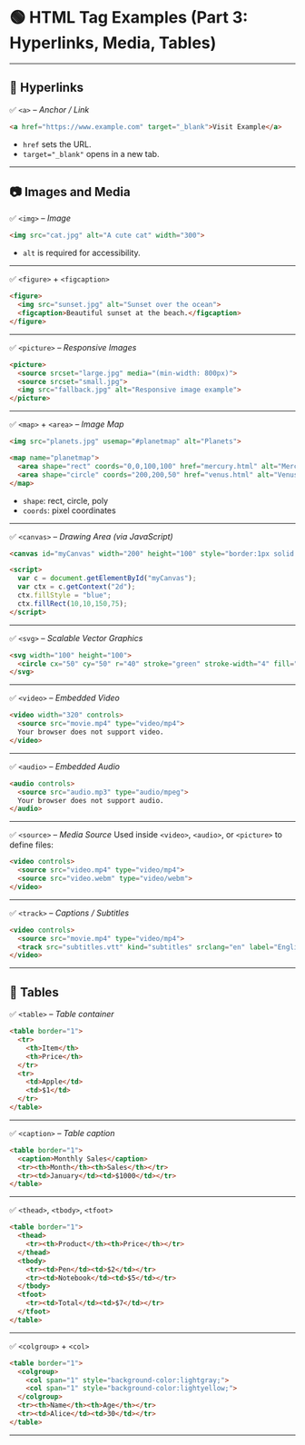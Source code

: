# 🟢 **HTML Tag Examples (Part 3: Hyperlinks, Media, Tables)**

---

## 🔗 **Hyperlinks**

✅ `<a>` – *Anchor / Link*
```html
<a href="https://www.example.com" target="_blank">Visit Example</a>
```
- `href` sets the URL.
- `target="_blank"` opens in a new tab.

---

## 📷 **Images and Media**

✅ `<img>` – *Image*
```html
<img src="cat.jpg" alt="A cute cat" width="300">
```
- `alt` is required for accessibility.

---

✅ `<figure>` + `<figcaption>`
```html
<figure>
  <img src="sunset.jpg" alt="Sunset over the ocean">
  <figcaption>Beautiful sunset at the beach.</figcaption>
</figure>
```

---

✅ `<picture>` – *Responsive Images*
```html
<picture>
  <source srcset="large.jpg" media="(min-width: 800px)">
  <source srcset="small.jpg">
  <img src="fallback.jpg" alt="Responsive image example">
</picture>
```

---

✅ `<map>` + `<area>` – *Image Map*
```html
<img src="planets.jpg" usemap="#planetmap" alt="Planets">

<map name="planetmap">
  <area shape="rect" coords="0,0,100,100" href="mercury.html" alt="Mercury">
  <area shape="circle" coords="200,200,50" href="venus.html" alt="Venus">
</map>
```
- `shape`: rect, circle, poly
- `coords`: pixel coordinates

---

✅ `<canvas>` – *Drawing Area (via JavaScript)*
```html
<canvas id="myCanvas" width="200" height="100" style="border:1px solid #000;"></canvas>

<script>
  var c = document.getElementById("myCanvas");
  var ctx = c.getContext("2d");
  ctx.fillStyle = "blue";
  ctx.fillRect(10,10,150,75);
</script>
```

---

✅ `<svg>` – *Scalable Vector Graphics*
```html
<svg width="100" height="100">
  <circle cx="50" cy="50" r="40" stroke="green" stroke-width="4" fill="yellow" />
</svg>
```

---

✅ `<video>` – *Embedded Video*
```html
<video width="320" controls>
  <source src="movie.mp4" type="video/mp4">
  Your browser does not support video.
</video>
```

---

✅ `<audio>` – *Embedded Audio*
```html
<audio controls>
  <source src="audio.mp3" type="audio/mpeg">
  Your browser does not support audio.
</audio>
```

---

✅ `<source>` – *Media Source*
Used inside `<video>`, `<audio>`, or `<picture>` to define files:
```html
<video controls>
  <source src="video.mp4" type="video/mp4">
  <source src="video.webm" type="video/webm">
</video>
```

---

✅ `<track>` – *Captions / Subtitles*
```html
<video controls>
  <source src="movie.mp4" type="video/mp4">
  <track src="subtitles.vtt" kind="subtitles" srclang="en" label="English">
</video>
```

---

## 🧮 **Tables**

✅ `<table>` – *Table container*
```html
<table border="1">
  <tr>
    <th>Item</th>
    <th>Price</th>
  </tr>
  <tr>
    <td>Apple</td>
    <td>$1</td>
  </tr>
</table>
```

---

✅ `<caption>` – *Table caption*
```html
<table border="1">
  <caption>Monthly Sales</caption>
  <tr><th>Month</th><th>Sales</th></tr>
  <tr><td>January</td><td>$1000</td></tr>
</table>
```

---

✅ `<thead>`, `<tbody>`, `<tfoot>`
```html
<table border="1">
  <thead>
    <tr><th>Product</th><th>Price</th></tr>
  </thead>
  <tbody>
    <tr><td>Pen</td><td>$2</td></tr>
    <tr><td>Notebook</td><td>$5</td></tr>
  </tbody>
  <tfoot>
    <tr><td>Total</td><td>$7</td></tr>
  </tfoot>
</table>
```

---

✅ `<colgroup>` + `<col>`
```html
<table border="1">
  <colgroup>
    <col span="1" style="background-color:lightgray;">
    <col span="1" style="background-color:lightyellow;">
  </colgroup>
  <tr><th>Name</th><th>Age</th></tr>
  <tr><td>Alice</td><td>30</td></tr>
</table>
```

---

